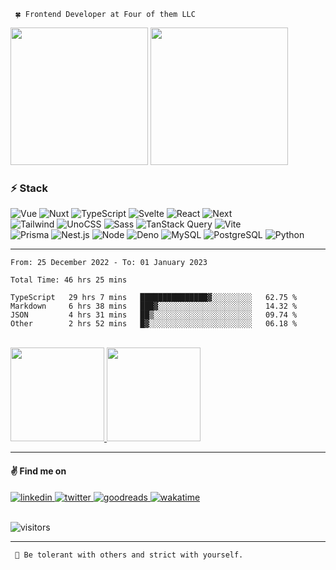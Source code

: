 
     🍀️ Frontend Developer at Four of them LLC
     
<div>
<img src="https://c.tenor.com/wD-FRmEEJ8YAAAAd/pat-a-mat-a-je-to.gif" height="220" style="display:inline-block"/>
<img src="https://thumbs.gfycat.com/GleamingMadeupCrayfish-max-1mb.gif" height="220" />
</div>

<!--
**mat2ja/mat2ja** is a ✨ _special_ ✨ repository because its `README.md` (this file) appears on your GitHub profile.

Here are some ideas to get you started:

- 🔭 I’m currently working on vscode snippet extensions
- 🌱 I’m currently learning Deno
- 👯 I’m looking to collaborate on ...
- 🤔 I’m looking for help with ...
- 💬 Ask me about ...
- 📫 How to reach me: ...
- 😄 Pronouns: ...
- ⚡ Fun fact: ...


[![Hits](https://hits.seeyoufarm.com/api/count/incr/badge.svg?url=https%3A%2F%2Fgithub.com%2Fmat2ja%2Fhit-counter&count_bg=%232ECC71&title_bg=%2327AE60&icon=&icon_color=%23E7E7E7&title=hits&edge_flat=true)](https://hits.seeyoufarm.com)

-->


### ⚡ Stack
<p>
  <img alt="Vue" src="https://img.shields.io/badge/vue-%2335495e.svg?style=for-the-badge&logo=vuedotjs&logoColor=%234FC08D" />
  <img alt="Nuxt" src="https://img.shields.io/badge/Nuxt-002E3B?style=for-the-badge&logo=nuxtdotjs&logoColor=#00DC82" />
  <img alt="TypeScript" src="https://img.shields.io/badge/-TypeScript-3178C6?style=for-the-badge&logo=typescript&logoColor=white" /> 
  <img alt="Svelte" src="https://img.shields.io/badge/svelte-%23f1413d.svg?style=for-the-badge&logo=svelte&logoColor=white" />
  <img alt="React" src="https://img.shields.io/badge/react-%2323272F.svg?style=for-the-badge&logo=react&logoColor=%2361DAFB" />
  <img alt="Next" src="https://img.shields.io/badge/Next-black?style=for-the-badge&logo=next.js&logoColor=white" />
  <br />
  <img alt="Tailwind" src="https://img.shields.io/badge/tailwind-%2338B2AC.svg?style=for-the-badge&logo=tailwind-css&logoColor=white" />
  <img alt="UnoCSS" src="https://img.shields.io/badge/unocss-333333.svg?style=for-the-badge&logo=unocss&logoColor=white" />
  <img alt="Sass" src="https://img.shields.io/badge/Sass-hotpink.svg?style=for-the-badge&logo=SASS&logoColor=white" />
  <img alt="TanStack Query" src="https://img.shields.io/badge/TanStack%20Query-FF4154?style=for-the-badge&logo=react%20query&logoColor=white" />
  <img alt="Vite" src="https://img.shields.io/badge/-Vite-646CFF?style=for-the-badge&logo=vite&logoColor=white" />
  <br />
  <img alt="Prisma" src="https://img.shields.io/badge/Prisma-5967D8?style=for-the-badge&logo=Prisma&logoColor=white" />  
  <img alt="Nest.js" src="https://img.shields.io/badge/nest-%23E0234E.svg?style=for-the-badge&logo=nestjs&logoColor=white" />
  <img alt="Node" src="https://img.shields.io/badge/node-6DA55F?style=for-the-badge&logo=node.js&logoColor=white" />
  <img alt="Deno" src="https://img.shields.io/badge/deno-000000?style=for-the-badge&logo=deno&logoColor=white" />  
  <img alt="MySQL" src="https://img.shields.io/badge/-MySQL-4479A1?style=for-the-badge&logo=mysql&logoColor=white" />
  <img alt="PostgreSQL" src="https://img.shields.io/badge/-Postgres-4169E1?style=for-the-badge&logo=postgresql&logoColor=white" />
  <img alt="Python" src="https://img.shields.io/badge/-Python-4C8BBE?style=for-the-badge&logo=python&logoColor=white" />
</p>

---

<!--### 📊 Weekly development breakdown-->
<!--START_SECTION:waka-->

```text
From: 25 December 2022 - To: 01 January 2023

Total Time: 46 hrs 25 mins

TypeScript   29 hrs 7 mins   ███████████████▓░░░░░░░░░   62.75 %
Markdown     6 hrs 38 mins   ███▓░░░░░░░░░░░░░░░░░░░░░   14.32 %
JSON         4 hrs 31 mins   ██▒░░░░░░░░░░░░░░░░░░░░░░   09.74 %
Other        2 hrs 52 mins   █▓░░░░░░░░░░░░░░░░░░░░░░░   06.18 %
```

<!--END_SECTION:waka-->

<!--<p>
  <img src="https://wakatime.com/share/@mat2ja/9b7d27c9-27c9-447b-ae82-a196bbb2539e.svg" height="500">
</p>-->

<br />

<a href="https://github.com/mat2ja/">
 <img height="150" src="https://github-readme-stats.vercel.app/api/wakatime?username=matijao&hide_border=true&theme=shades-of-purple&layout=compact&langs_count=8&hide_title=true" />
</a>
<a href="https://github.com/mat2ja/">
  <img height="150" src="https://github-readme-stats.vercel.app/api?username=mat2ja&count_private=true&include_all_commits=true&show_icons=true&hide_border=true&theme=shades-of-purple&layout=compact&hide_rank=true&hide_title=true" />
</a>

---

#### ✌️ Find me on

<div>
    <a href="https://www.linkedin.com/in/matijao/" target="_blank">
    <img alt="linkedin" src="https://img.shields.io/badge/linkedin-%230077B5.svg?style=for-the-badge&logo=linkedin&logoColor=white" />
</a>
<a href="https://twitter.com/matijao_" target="_blank">
    <img alt="twitter" src="https://img.shields.io/badge/twitter_-%231DA1F2.svg?style=for-the-badge&logo=Twitter&logoColor=white" />
</a>
<a href="https://www.goodreads.com/matijao" target="_blank">
    <img alt="goodreads" src="https://img.shields.io/badge/Goodreads-F3F1EA?style=for-the-badge&logo=goodreads&logoColor=372213" />
</a>
<a href="https://wakatime.com/@matijao" target="_blank">
    <img alt="wakatime" src="https://wakatime.com/badge/user/73d09cdf-c9fc-423b-9f1d-ff77f6d291da.svg?style=for-the-badge" />
</a>
</div>

<br />


![visitors](https://visitor-badge.glitch.me/badge?page_id=mat2ja&right_color=lightgrey)

<!--
(since Dec 31st):
<br/>
[![](https://visitcount.itsvg.in/api?id=mat2ja&label=Profile%20Views&icon=0&pretty=false)](https://visitcount.itsvg.in)
-->
---

     🗿 Be tolerant with others and strict with yourself.

